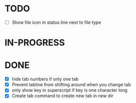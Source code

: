 # TODO

- [ ] Show file icon in status line next to file type

# IN-PROGRESS

# DONE

- [x] hide tab numbers if only one tab
- [x] Prevent tabline from shifting around when you change tab
- [x] only show key in superscript if key is one character long
- [x] Create tab command to create new tab in new dir
